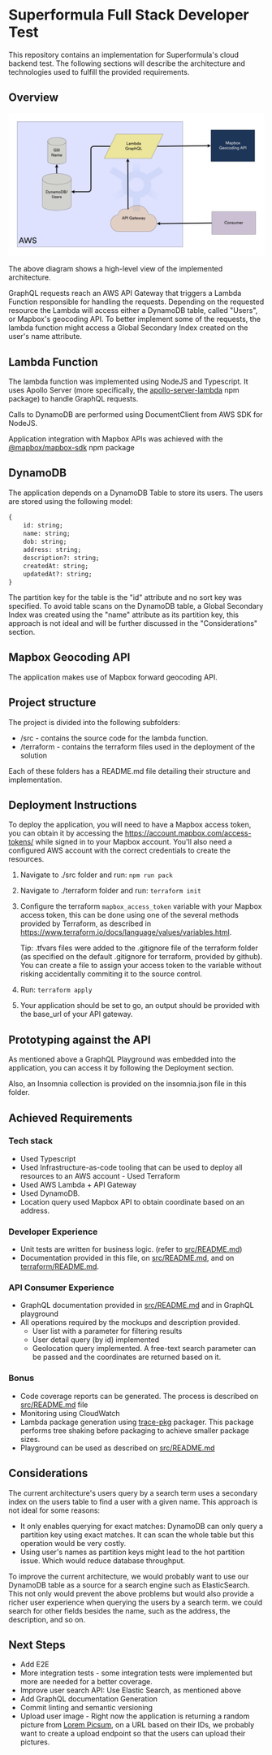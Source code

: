 # Superformula Full Stack Developer Test

This repository contains an implementation for Superformula's cloud backend test. The following sections will describe the architecture and technologies used to fulfill the provided requirements.

## Overview

![Overview](./overview.png)

The above diagram shows a high-level view of the implemented architecture.

GraphQL requests reach an AWS API Gateway that triggers a Lambda Function responsible for handling the requests. Depending on the requested resource the Lambda will access either a DynamoDB table, called "Users", or Mapbox's geocoding API. To better implement some of the requests, the lambda function might access a Global Secondary Index created on the user's name attribute.

## Lambda Function

The lambda function was implemented using NodeJS and Typescript. It uses Apollo Server (more specifically, the [apollo-server-lambda](https://www.npmjs.com/package/@landingexp/apollo-server-lambda) npm package) to handle GraphQL requests.

Calls to DynamoDB are performed using DocumentClient from AWS SDK for NodeJS.

Application integration with Mapbox APIs was achieved with the [@mapbox/mapbox-sdk](https://www.npmjs.com/package/@mapbox/mapbox-sdk) npm package

## DynamoDB

The application depends on a DynamoDB Table to store its users. The users are stored using the following model:

```
{
    id: string;
	name: string;
	dob: string;
	address: string;
	description?: string;
	createdAt: string;
	updatedAt?: string;
}
```

The partition key for the table is the "id" attribute and no sort key was specified. To avoid table scans on the DynamoDB table, a Global Secondary Index was created using the "name" attribute as its partition key, this approach is not ideal and will be further discussed in the "Considerations" section.

## Mapbox Geocoding API

The application makes use of Mapbox forward geocoding API.

## Project structure

The project is divided into the following subfolders:

- /src - contains the source code for the lambda function.
- /terraform - contains the terraform files used in the deployment of the solution

Each of these folders has a README.md file detailing their structure and implementation.

## Deployment Instructions

To deploy the application, you will need to have a Mapbox access token, you can obtain it by accessing the https://account.mapbox.com/access-tokens/ while signed in to your Mapbox account. You'll also need a configured AWS account with the correct credentials to create the resources.

1. Navigate to ./src folder and run: `npm run pack`
2. Navigate to ./terraform folder and run: `terraform init`
3. Configure the terraform `mapbox_access_token` variable with your Mapbox access token, this can be done using one of the several methods provided by Terraform, as described in https://www.terraform.io/docs/language/values/variables.html.

   Tip: .tfvars files were added to the .gitignore file of the terraform folder (as specified on the default .gitignore for terraform, provided by github). You can create a file to assign your access token to the variable without risking accidentally commiting it to the source control.

4. Run: `terraform apply`
5. Your application should be set to go, an output should be provided with the base_url of your API gateway.

## Prototyping against the API

As mentioned above a GraphQL Playground was embedded into the application, you can access it by following the Deployment section.

Also, an Insomnia collection is provided on the insomnia.json file in this folder.

## Achieved Requirements

### Tech stack

- Used Typescript
- Used Infrastructure-as-code tooling that can be used to deploy all resources to an AWS account - Used Terraform
- Used AWS Lambda + API Gateway
- Used DynamoDB.
- Location query used Mapbox API to obtain coordinate based on an address.

### Developer Experience

- Unit tests are written for business logic. (refer to [src/README.md](./src/README.md))
- Documentation provided in this file, on [src/README.md](./src/README.md), and on [terraform/README.md](./terraform/README.md).

### API Consumer Experience

- GraphQL documentation provided in [src/README.md](./src/README.md) and in GraphQL playground
- All operations required by the mockups and description provided.
  - User list with a parameter for filtering results
  - User detail query (by id) implemented
  - Geolocation query implemented. A free-text search parameter can be passed and the coordinates are returned based on it.

### Bonus

- Code coverage reports can be generated. The process is described on [src/README.md](./src/README.md) file
- Monitoring using CloudWatch
- Lambda package generation using [trace-pkg](https://www.npmjs.com/package/trace-pkg) packager. This package performs tree shaking before packaging to achieve smaller package sizes.
- Playground can be used as described on [src/README.md](./src/README.md)

## Considerations

The current architecture's users query by a search term uses a secondary index on the users table to find a user with a given name. This approach is not ideal for some reasons:

- It only enables querying for exact matches: DynamoDB can only query a partition key using exact matches. It can scan the whole table but this operation would be very costly.
- Using user's names as partition keys might lead to the hot partition issue. Which would reduce database throughput.

To improve the current architecture, we would probably want to use our DynamoDB table as a source for a search engine such as ElasticSearch. This not only would prevent the above problems but would also provide a richer user experience when querying the users by a search term. we could search for other fields besides the name, such as the address, the description, and so on.

## Next Steps

- Add E2E
- More integration tests - some integration tests were implemented but more are needed for a better coverage.
- Improve user search API: Use Elastic Search, as mentioned above
- Add GraphQL documentation Generation
- Commit linting and semantic versioning
- Upload user image - Right now the application is returning a random picture from [Lorem Picsum](https://picsum.photos/), on a URL based on their IDs, we probably want to create a upload endpoint so that the users can upload their pictures.
